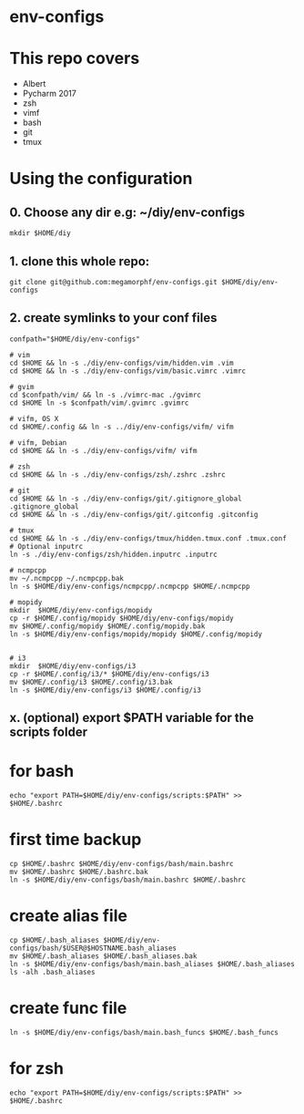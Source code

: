 # env-configs

# This repo covers

- Albert
- Pycharm 2017
- zsh
- vimf
- bash
- git
- tmux

# Using the configuration

## 0. Choose any dir e.g: ~/diy/env-configs

```
mkdir $HOME/diy
```

## 1. clone this whole repo:

```
git clone git@github.com:megamorphf/env-configs.git $HOME/diy/env-configs
```

## 2. create symlinks to your conf files

```
confpath="$HOME/diy/env-configs"

# vim
cd $HOME && ln -s ./diy/env-configs/vim/hidden.vim .vim
cd $HOME && ln -s ./diy/env-configs/vim/basic.vimrc .vimrc

# gvim
cd $confpath/vim/ && ln -s ./vimrc-mac ./gvimrc
cd $HOME ln -s $confpath/vim/.gvimrc .gvimrc

# vifm, OS X
cd $HOME/.config && ln -s ../diy/env-configs/vifm/ vifm

# vifm, Debian
cd $HOME && ln -s ./diy/env-configs/vifm/ vifm

# zsh
cd $HOME && ln -s ./diy/env-configs/zsh/.zshrc .zshrc

# git
cd $HOME && ln -s ./diy/env-configs/git/.gitignore_global .gitignore_global
cd $HOME && ln -s ./diy/env-configs/git/.gitconfig .gitconfig

# tmux
cd $HOME && ln -s ./diy/env-configs/tmux/hidden.tmux.conf .tmux.conf
# Optional inputrc
ln -s ./diy/env-configs/zsh/hidden.inputrc .inputrc

# ncmpcpp
mv ~/.ncmpcpp ~/.ncmpcpp.bak
ln -s $HOME/diy/env-configs/ncmpcpp/.ncmpcpp $HOME/.ncmpcpp

# mopidy
mkdir  $HOME/diy/env-configs/mopidy
cp -r $HOME/.config/mopidy $HOME/diy/env-configs/mopidy
mv $HOME/.config/mopidy $HOME/.config/mopidy.bak
ln -s $HOME/diy/env-configs/mopidy/mopidy $HOME/.config/mopidy


# i3
mkdir  $HOME/diy/env-configs/i3
cp -r $HOME/.config/i3/* $HOME/diy/env-configs/i3
mv $HOME/.config/i3 $HOME/.config/i3.bak
ln -s $HOME/diy/env-configs/i3 $HOME/.config/i3

```


## x. (optional) export $PATH variable for the scripts folder

# for bash

    echo "export PATH=$HOME/diy/env-configs/scripts:$PATH" >> $HOME/.bashrc


# first time backup

    cp $HOME/.bashrc $HOME/diy/env-configs/bash/main.bashrc
    mv $HOME/.bashrc $HOME/.bashrc.bak
    ln -s $HOME/diy/env-configs/bash/main.bashrc $HOME/.bashrc


# create alias file

    cp $HOME/.bash_aliases $HOME/diy/env-configs/bash/$USER@$HOSTNAME.bash_aliases
    mv $HOME/.bash_aliases $HOME/.bash_aliases.bak
    ln -s $HOME/diy/env-configs/bash/main.bash_aliases $HOME/.bash_aliases
    ls -alh .bash_aliases

# create func file

    ln -s $HOME/diy/env-configs/bash/main.bash_funcs $HOME/.bash_funcs  



# for zsh
    echo "export PATH=$HOME/diy/env-configs/scripts:$PATH" >> $HOME/.bashrc




